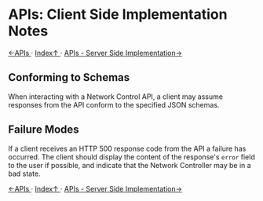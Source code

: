 # APIs: Client Side Implementation Notes

[←APIs ](2.0._APIs.md) · [ Index↑ ](..) · [APIs - Server Side Implementation→](2.2._APIs_-_Server_Side_Implementation.md)



## Conforming to Schemas

When interacting with a Network Control API, a client may assume responses from the API conform to the specified JSON schemas.

## Failure Modes

If a client receives an HTTP 500 response code from the API a failure has occurred. The client should display the content of the response's `error` field to the user if possible, and indicate that the Network Controller may be in a bad state.

[←APIs ](2.0._APIs.md) · [ Index↑ ](..) · [APIs - Server Side Implementation→](2.2._APIs_-_Server_Side_Implementation.md)
